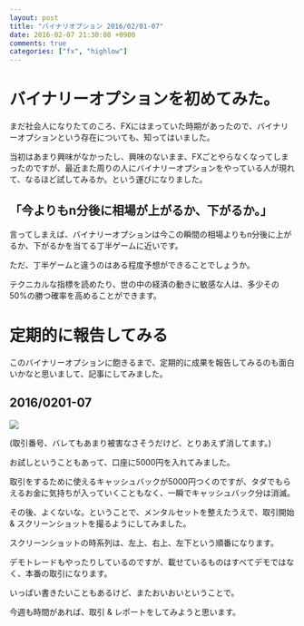 ```yaml
---
layout: post
title: "バイナリオプション 2016/02/01-07"
date: 2016-02-07 21:30:08 +0900
comments: true
categories: ["fx", "highlow"]
---
```


# バイナリーオプションを初めてみた。

まだ社会人になりたてのころ、FXにはまっていた時期があったので、バイナリーオプションという存在についても、知ってはいました。

当初はあまり興味がなかったし、興味のないまま、FXごとやらなくなってしまったのですが、最近また周りの人にバイナリーオプションをやっている人が現れて、なるほど試してみるか。という運びになりました。

## 「今よりもn分後に相場が上がるか、下がるか。」

言ってしまえば、バイナリーオプションは今この瞬間の相場よりもn分後に上がるか、下がるかを当てる丁半ゲームに近いです。

ただ、丁半ゲームと違うのはある程度予想ができることでしょうか。

テクニカルな指標を読めたり、世の中の経済の動きに敏感な人は、多少その50%の勝つ確率を高めることができます。

# 定期的に報告してみる

このバイナリーオプションに飽きるまで、定期的に成果を報告してみるのも面白いかなと思いまして、記事にしてみました。

## 2016/0201-07

![](https://skim.milk200.cc/20160207_highlow/highlow.png)

(取引番号、バレてもあまり被害なさそうだけど、とりあえず消してます。)

お試しということもあって、口座に5000円を入れてみました。

取引をするために使えるキャッシュバックが5000円つくのですが、タダでもらえるお金に気持ちが入っていくこともなく、一瞬でキャッシュバック分は消滅。

その後、よくないな。ということで、メンタルセットを整えたうえで、取引開始 & スクリーンショットを撮るようにしてみました。

スクリーンショットの時系列は、左上、右上、左下という順番になります。

デモトレードもやったりしているのですが、載せているものはすべてデモではなく、本番の取引になります。

いっぱい書きたいこともあるけど、またおいおいということで。

今週も時間があれば、取引 & レポートをしてみようと思います。
